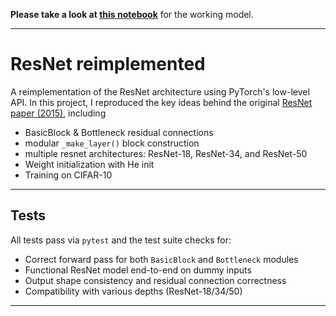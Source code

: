 **Please take a look at [this notebook](https://github.com/akhilvreddy/resnet-reimplementation/blob/main/notebook/resnet_demo.ipynb)** for the working model.

--- 

# ResNet reimplemented

A reimplementation of the ResNet architecture using PyTorch's low-level API. In this project, I reproduced the key ideas behind the original [ResNet paper (2015)](https://arxiv.org/abs/1512.03385), including

- BasicBlock & Bottleneck residual connections
- modular `_make_layer()` block construction
- multiple resnet architectures: ResNet-18, ResNet-34, and ResNet-50
- Weight initialization with He init
- Training on CIFAR-10

---

## Tests

All tests pass via `pytest` and the test suite checks for:

- Correct forward pass for both `BasicBlock` and `Bottleneck` modules
- Functional ResNet model end-to-end on dummy inputs
- Output shape consistency and residual connection correctness
- Compatibility with various depths (ResNet-18/34/50)

---